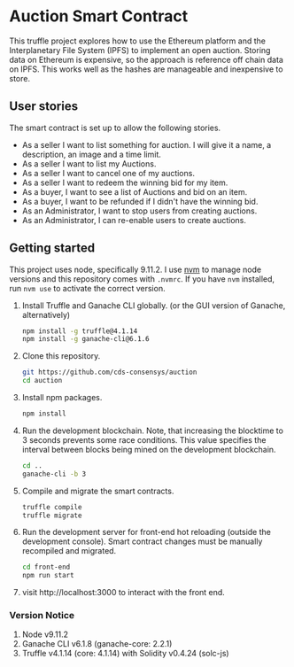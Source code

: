 # Auction Smart Contract

This truffle project explores how to use the Ethereum platform and the
Interplanetary File System (IPFS) to implement an open auction. Storing data on
Ethereum is expensive, so the approach is reference off chain data on IPFS. This
works well as the hashes are manageable and inexpensive to store.


## User stories

The smart contract is set up to allow the following stories.
  * As a seller I want to list something for auction. I will give it a
    name, a description, an image and a time limit.
  * As a seller I want to list my Auctions.
  * As a seller I want to cancel one of my auctions.
  * As a seller I want to redeem the winning bid for my item.
  * As a buyer, I want to see a list of Auctions and bid on an item.
  * As a buyer, I want to be refunded if I didn't have the winning bid.
  * As an Administrator, I want to stop users from creating auctions.
  * As an Administrator, I can re-enable users to create auctions.

## Getting started

This project uses node, specifically 9.11.2. I use
[nvm](https://github.com/creationix/nvm) to manage node versions
and this repository comes with `.nvmrc`. If you have `nvm` installed,
run `nvm use` to activate the correct version.

1. Install Truffle and Ganache CLI globally. (or the GUI version of Ganache, alternatively)
    ```sh
    npm install -g truffle@4.1.14
    npm install -g ganache-cli@6.1.6
    ```

2. Clone this repository.
    ```sh
    git https://github.com/cds-consensys/auction
    cd auction
    ```

3. Install npm packages.
    ```sh
    npm install
    ```

4. Run the development blockchain. Note, that increasing the blocktime to 3
   seconds prevents some race conditions. This value specifies the interval
   between blocks being mined on the development blockchain.
    ```sh
    cd ..
    ganache-cli -b 3
    ```

5. Compile and migrate the smart contracts.
    ```sh
    truffle compile
    truffle migrate
    ```

6. Run the development server for front-end hot reloading (outside the development console). Smart contract changes must be manually recompiled and migrated.
    ```sh
    cd front-end
    npm run start
    ```
7. visit http://localhost:3000 to interact with the front end.

### Version Notice
1. Node v9.11.2
2. Ganache CLI v6.1.8 (ganache-core: 2.2.1)
3. Truffle v4.1.14 (core: 4.1.14) with Solidity v0.4.24 (solc-js)
